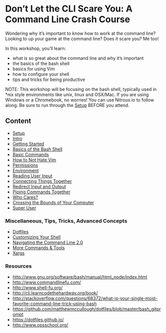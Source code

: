 # Don’t Let the CLI Scare You: A Command Line Crash Course

Wondering why it’s important to know how to work at the command line? Looking to up your game at the command line? Does it scare you? Me too!

In this workshop, you’ll learn:

- what is so great about the command line and why it’s important
- the basics of the bash shell
- basics for using Vim
- how to configure your shell
- tips and tricks for being productive

NOTE: This workshop will be focusing on the bash shell, typically used in *nix style environments like unix, linux and OSX/Mac. If you are using Windows or a Chromebook, no worries! You can use Nitrous.io to follow along. Be sure to run through the [Setup](setup.md) BEFORE you attend.

## Content

- [Setup](setup.md)
- [Intro](01_intro.md)
- [Getting Started](02_getting_started.md)
- [Basics of the Bash Shell](03_bash_basics.md)
- [Basic Commands](04_basic_commands.md)
- [How to Not Hate Vim](05_vim.md)
- [Permissions](06_permissions.md)
- [Environment](07_environment.md)
- [Reading User Input](08_read_user_input.md)
- [Connecting Things Together](09_connecting_things_together.md)
 - [Redirect Input and Output](10a_redirection.md)
 - [Piping Commands Together](10b_piping.md)
- [Who Cares?](11_who_cares.md)
- [Crossing the Bounds of Your Computer](12_remote.md)
- [Super User](13_super_user.md)

### Miscellaneous, Tips, Tricks, Advanced Concepts

- [Dotfiles](14_dotfiles.md)
- [Customizing Your Shell](15_shell_customization.md)
- [Navigating the Command Line 2.0](16_navigate_cli_2.md)
- [More Commands & Tools](17_commands_and_tools.md)
- [Xargs](18_xargs.md)

### Resources

- http://www.gnu.org/software/bash/manual/html_node/index.html
- http://www.commandlinefu.com/
- http://www.shell-fu.org/
- http://cli.learncodethehardway.org/book/
- http://stackoverflow.com/questions/68372/what-is-your-single-most-favorite-command-line-trick-using-bash
- https://github.com/matthewmccullough/dotfiles/blob/master/bash_gitprompt
- https://dotfiles.github.io/
- http://www.opsschool.org/
